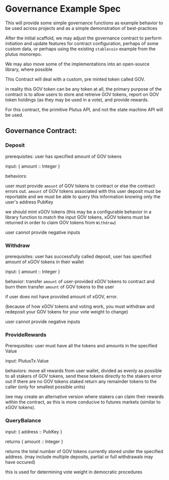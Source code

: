 # Governance Example Spec

This will provide some simple governance functions as example behavior to be used across projects and as a simple demonstration of best-practices

After the initial scaffold, we may adjust the governance contract to perform initiation and update features for contract configuration, perhaps of some custom data, or perhaps using the existing `stablecoin` example from the plutus monorepo.

We may also move some of the implementations into an open-source library, where possible

This Contract will deal with a custom, pre minted token called GOV.  

in reality this GOV token can be any token at all, the primary purpose of the contract is to allow users to store and retreive GOV tokens, report on GOV token holdings (as they may be used in a vote), and provide rewards.

For this contract, the primitive Plutus API, and not the state machine API will be used.

## Governance Contract:

### Deposit
prerequisites: 
user has specified amount of GOV tokens

input: { amount :: Integer }

behaviors:

user must provide `amount` of GOV tokens to contract or else the contract errors out.
`amount` of GOV tokens associated with this user deposit must be reportable and we must be able to query this information knowing only the user's address PubKey

we should mint xGOV tokens (this may be a configurable behavior in a library function to match the input GOV tokens,  xGOV tokens must be returned in order to claim GOV tokens from `Withdraw`)

user cannot provide negative inputs

### Withdraw

prerequisites: 
user has successfully called deposit, 
user has specified amount of xGOV tokens in their wallet

input: { amount :: Integer }

behavior:
transfer `amount` of user-provided xGOV tokens to contract and burn them
transfer `amount` of GOV tokens to the user

if user does not have provided amount of xGOV,  error.

(because of how xGOV tokens and voting work, you must withdraw and redeposit your GOV tokens for your vote weight to change)

user cannot provide negative inputs

### ProvideRewards
Prerequisites:
user must have all the tokens and amounts in the specified Value

input: PlutusTx.Value

behaviors:
move all rewards from user wallet, divided as evenly as possible to all stakers of GOV tokens, send these tokens directly to the stakers
error out if there are no GOV tokens staked
return any remainder tokens to the caller (only for smallest possible units)

(we may create an alternative version where stakers can claim their rewards within the contract, as this is more conducive to futures markets (similar to xGOV tokens).

### QueryBalance

input: { address :: PubKey }

returns { amount :: Integer }

returns the total number of GOV tokens currently stored under the specified address. (may include multiple deposits, partial or full withdrawals may have occured)

this is used for determining vote weight in democratic procedures


